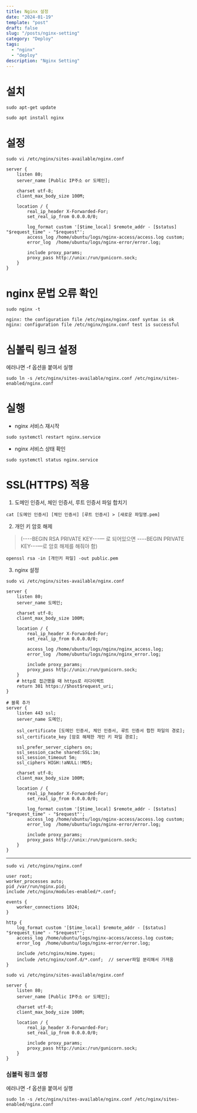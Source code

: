 ```yaml
---
title: Nginx 설정
date: "2024-01-19"
template: "post"
draft: false
slug: "/posts/nginx-setting"
category: "Deploy"
tags:
  - "nginx"
  - "deploy"
description: "Nginx Setting"
---
```


# 설치
```commandline
sudo apt-get update
```
```commandline
sudo apt install nginx
```

# 설정
```commandline
sudo vi /etc/nginx/sites-available/nginx.conf
```
```
server {
    listen 80;
    server_name [Public IP주소 or 도메인];

    charset utf-8;
    client_max_body_size 100M;

    location / {
        real_ip_header X-Forwarded-For;
        set_real_ip_from 0.0.0.0/0;

        log_format custom '[$time_local] $remote_addr - [$status] "$request_time" - "$request"';
        access_log /home/ubuntu/logs/nginx-access/access.log custom;
        error_log  /home/ubuntu/logs/nginx-error/error.log;

        include proxy_params;
        proxy_pass http://unix:/run/gunicorn.sock;
    }
}
```

# nginx 문법 오류 확인
```commandline
sudo nginx -t
```
```commandline
nginx: the configuration file /etc/nginx/nginx.conf syntax is ok
nginx: configuration file /etc/nginx/nginx.conf test is successful
```

# 심볼릭 링크 설정
에러나면 -f 옵션을 붙여서 실행
```commandline
sudo ln -s /etc/nginx/sites-available/nginx.conf /etc/nginx/sites-enabled/nginx.conf
```

# 실행
- nginx 서비스 재시작
```commandline
sudo systemctl restart nginx.service
```

- nginx 서비스 상태 확인
```commandline
sudo systemctl status nginx.service
```

# SSL(HTTPS) 적용
1. 도메인 인증서, 체인 인증서, 루트 인증서 파일 합치기
```commandline
cat [도메인 인증서] [체인 인증서] [루트 인증서] > [새로운 파일명.pem]
```
2. 개인 키 암호 해제
> (----BEGIN RSA PRIVATE KEY---— 로 되어있으면 ----BEGIN PRIVATE KEY---—로 암호 해제를 해줘야 함)
```commandline
openssl rsa -in [개인키 파일] -out public.pem
```
3. nginx 설정
```commandline
sudo vi /etc/nginx/sites-available/nginx.conf
```
```commandline
server {
    listen 80;
    server_name 도메인;

    charset utf-8;
    client_max_body_size 100M;

    location / {
        real_ip_header X-Forwarded-For;
        set_real_ip_from 0.0.0.0/0;

        access_log /home/ubuntu/logs/nginx/nginx_access.log;
        error_log  /home/ubuntu/logs/nginx/nginx_error.log;

        include proxy_params;
        proxy_pass http://unix:/run/gunicorn.sock;
    }
    # http로 접근했을 때 https로 리다이렉트
    return 301 https://$host$request_uri;
}

# 블록 추가
server {
    listen 443 ssl;
    server_name 도메인;

    ssl_certificate [도메인 인증서, 체인 인증서, 루트 인증서 합친 파일의 경로];
    ssl_certificate_key [암호 해제한 개인 키 파일 경로];

    ssl_prefer_server_ciphers on;
    ssl_session_cache shared:SSL:1m;
    ssl_session_timeout 5m;
    ssl_ciphers HIGH:!aNULL:!MD5;

    charset utf-8;
    client_max_body_size 100M;

    location / {
        real_ip_header X-Forwarded-For;
        set_real_ip_from 0.0.0.0/0;

        log_format custom '[$time_local] $remote_addr - [$status] "$request_time" - "$request"';
        access_log /home/ubuntu/logs/nginx-access/access.log custom;
        error_log  /home/ubuntu/logs/nginx-error/error.log;

        include proxy_params;
        proxy_pass http://unix:/run/gunicorn.sock;
    }
}
```

<hr>

```commandline
sudo vi /etc/nginx/nginx.conf
```
```
user root;
worker_processes auto;
pid /var/run/nginx.pid;
include /etc/nginx/modules-enabled/*.conf;

events {
    worker_connections 1024;
}

http {
    log_format custom '[$time_local] $remote_addr - [$status] "$request_time" - "$request"';
    access_log /home/ubuntu/logs/nginx-access/access.log custom;
    error_log  /home/ubuntu/logs/nginx-error/error.log;

    include /etc/nginx/mime.types;
    include /etc/nginx/conf.d/*.conf;  // server파일 분리해서 가져옴
}
```

```commandline
sudo vi /etc/nginx/sites-available/nginx.conf
```
```
server {
    listen 80;
    server_name [Public IP주소 or 도메인];

    charset utf-8;
    client_max_body_size 100M;

    location / {
        real_ip_header X-Forwarded-For;
        set_real_ip_from 0.0.0.0/0;

        include proxy_params;
        proxy_pass http://unix:/run/gunicorn.sock;
    }
}
```
### 심볼릭 링크 설정
에러나면 -f 옵션을 붙여서 실행
```commandline
sudo ln -s /etc/nginx/sites-available/nginx.conf /etc/nginx/sites-enabled/nginx.conf
```
